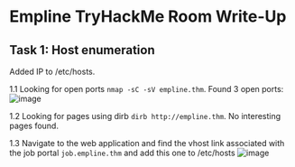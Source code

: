 # Empline TryHackMe Room Write-Up

## Task 1: Host enumeration

Added IP to /etc/hosts.

1.1 Looking for open ports `nmap -sC -sV empline.thm`. Found 3 open ports: 
![image](https://github.com/vkhalaim/TryHackMe-Writeups/assets/6991893/fd6d70f8-5877-4729-9c0c-f82ca5a3fa7f)

1.2 Looking for pages using dirb `dirb http://empline.thm`. No interesting pages found.

1.3 Navigate to the web application and find the vhost link associated with the job portal `job.empline.thm` and add this one to /etc/hosts
![image](https://github.com/vkhalaim/TryHackMe-Writeups/assets/6991893/b3bbf9b0-a372-454e-b81f-e56552a43778)

